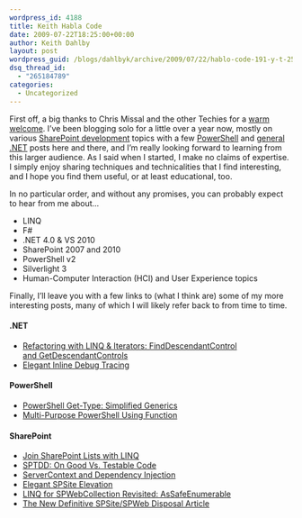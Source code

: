 ```yaml
---
wordpress_id: 4188
title: Keith Habla Code
date: 2009-07-22T18:25:00+00:00
author: Keith Dahlby
layout: post
wordpress_guid: /blogs/dahlbyk/archive/2009/07/22/hablo-code-191-y-t-250.aspx
dsq_thread_id:
  - "265184789"
categories:
  - Uncategorized
---
```

First off, a big thanks to Chris Missal and the other Techies for a [warm welcome](/blogs/chrismissal/archive/2009/07/10/lostechies-welcomes-keith-dahlby.aspx " LosTechies welcomes Keith Dahlby"). I&#8217;ve been blogging solo for a little over a year now, mostly on various [SharePoint development](http://solutionizing.net/category/sharepoint/) topics with a few [PowerShell](http://solutionizing.net/category/powershell/) and [general .NET](http://solutionizing.net/category/net/) posts here and there, and I&#8217;m really looking forward to learning from this larger audience. As I said when I started, I make no claims of expertise. I simply enjoy sharing techniques and technicalities that I find interesting, and I hope you find them useful, or at least educational, too.

In no particular order, and without any promises, you can probably expect to hear from me about&#8230;

  * LINQ
  * F#
  * .NET 4.0 & VS 2010 
  * SharePoint 2007 and 2010
  * PowerShell v2
  * Silverlight 3
  * Human-Computer Interaction (HCI) and User Experience topics

Finally, I&#8217;ll leave you with a few links to (what I think are) some of my more interesting posts, many of which I will likely refer back to from time to time.

#### .NET

  * <a href="http://solutionizing.net/2009/06/23/refactoring-with-linq-iterators-finddescendantcontrol-and-getdescendantcontrols/" rel="bookmark">Refactoring with LINQ & Iterators: FindDescendantControl and&nbsp;GetDescendantControls</a> 
  * <a href="http://solutionizing.net/2009/04/14/elegant-inline-debug-tracing/" rel="bookmark">Elegant Inline Debug&nbsp;Tracing</a> 

#### PowerShell

  * <a href="http://solutionizing.net/2009/01/01/powershell-get-type-simplified-generics/" rel="bookmark">PowerShell Get-Type: Simplified&nbsp;Generics</a> 
  * <a href="http://solutionizing.net/2008/09/21/multi-purpose-powershell-using-function/" rel="bookmark">Multi-Purpose PowerShell Using&nbsp;Function</a> 

#### SharePoint

  * <a href="http://solutionizing.net/2009/04/30/join-sharepoint-lists-with-linq/" rel="bookmark">Join SharePoint Lists with&nbsp;LINQ</a> 
  * <a href="http://solutionizing.net/2009/02/20/sptdd-on-good-vs-testable-code/" rel="bookmark">SPTDD: On Good Vs. Testable&nbsp;Code</a> 
  * <a href="http://solutionizing.net/2009/02/14/servercontext-and-dependency-injection/" rel="bookmark">ServerContext and Dependency&nbsp;Injection</a> 
  * <a href="http://solutionizing.net/2009/01/06/elegant-spsite-elevation/" rel="bookmark">Elegant SPSite&nbsp;Elevation</a> 
  * <a href="http://solutionizing.net/2009/01/05/linq-for-spwebcollection-revisited-assafeenumerable/" rel="bookmark">LINQ for SPWebCollection Revisited:&nbsp;AsSafeEnumerable</a> 
  * <a href="http://solutionizing.net/2008/12/06/the-new-definitive-spsitespweb-disposal-article/" rel="bookmark">The New Definitive SPSite/SPWeb Disposal&nbsp;Article</a>